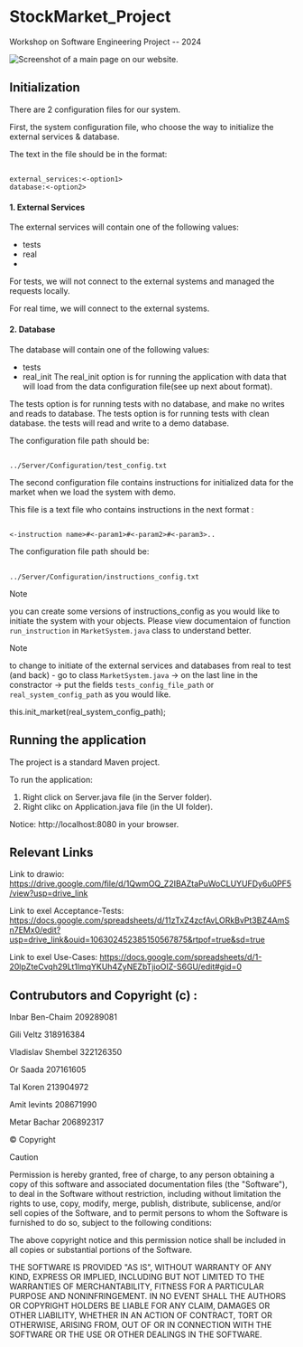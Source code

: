 # StockMarket_Project
Workshop on Software Engineering Project -- 2024

![Screenshot of a main page on our website.](https://github.com/inbarbc/StockMarket_Project/assets/102466931/6249ea04-49d0-4ffb-a95f-9c70aa1d75aa)


## Initialization
There are 2 configuration files for our system.

First, the system configuration file, who choose the way to initialize the external services & database.

The text in the file should be in the format:
##
    external_services:<-option1>  
    database:<-option2>


#### 1. External Services
The external services will contain one of the following values:
* tests
* real
* 
For tests, we will not connect to the external systems and managed the requests locally.

For real time, we will connect to the external systems.


#### 2. Database
The database will contain one of the following values:
* tests
* real_init
The real_init option is for running the application with data that will load from the data configuration file(see up next about format).

The tests option is for running tests with no database, and make no writes and reads to database. The tests option is for running tests with clean database. the tests will read and write to a demo database.


The configuration file path should be:
##
    ../Server/Configuration/test_config.txt


The second configuration file contains instructions for initialized data for the market when we load the system with demo.

This file is a text file who contains instructions in the next format :
##
    <-instruction name>#<-param1>#<-param2>#<-param3>..


The configuration file path should be:
##
    ../Server/Configuration/instructions_config.txt


> [!NOTE]
> you can create some versions of instructions_config as you would like to initiate the system with your objects. Please view documentaion of function `run_instruction` in `MarketSystem.java` class to understand better.

> [!NOTE]
> to change to initiate of the external services and databases from real to test (and back) - go to class `MarketSystem.java` -> on the last line in the constractor -> put the fields `tests_config_file_path` or `real_system_config_path` as you would like.

this.init_market(real_system_config_path);


## Running the application
The project is a standard Maven project.

To run the application:
1. Right click on Server.java file (in the Server folder).
2. Right clikc on Application.java file (in the UI folder).

Notice: http://localhost:8080 in your browser.

## Relevant Links
Link to drawio: https://drive.google.com/file/d/1QwmOQ_Z2IBAZtaPuWoCLUYUFDy6u0PF5/view?usp=drive_link

Link to exel Acceptance-Tests: https://docs.google.com/spreadsheets/d/11zTxZ4zcfAvLORkBvPt3BZ4AmSn7EMx0/edit?usp=drive_link&ouid=106302452385150567875&rtpof=true&sd=true

Link to exel Use-Cases: https://docs.google.com/spreadsheets/d/1-20lpZteCvqh29Lt1lmqYKUh4ZyNEZbTjioOIZ-S6GU/edit#gid=0


## Contrubutors and Copyright (c) :


Inbar Ben-Chaim 209289081

Gili Veltz 318916384

Vladislav Shembel 322126350

Or Saada 207161605

Tal Koren 213904972

Amit levints 208671990

Metar Bachar 206892317

© Copyright


> [!CAUTION]
> Permission is hereby granted, free of charge, to any person obtaining a copy of this software and associated documentation files (the "Software"), to deal in the Software without restriction, including without limitation the rights to use, copy, modify, merge, publish, distribute, sublicense, and/or sell copies of the Software, and to permit persons to whom the Software is furnished to do so, subject to the following conditions:
>
> The above copyright notice and this permission notice shall be included in all copies or substantial portions of the Software.
>
> THE SOFTWARE IS PROVIDED "AS IS", WITHOUT WARRANTY OF ANY KIND, EXPRESS OR IMPLIED, INCLUDING BUT NOT LIMITED TO THE WARRANTIES OF MERCHANTABILITY, FITNESS FOR A PARTICULAR PURPOSE AND NONINFRINGEMENT. IN NO EVENT SHALL THE AUTHORS OR COPYRIGHT HOLDERS BE LIABLE FOR ANY CLAIM, DAMAGES OR OTHER LIABILITY, WHETHER IN AN ACTION OF CONTRACT, TORT OR OTHERWISE, ARISING FROM, OUT OF OR IN CONNECTION WITH THE SOFTWARE OR THE USE OR OTHER DEALINGS IN THE SOFTWARE.
